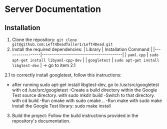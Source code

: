 # Server Documentation


## Installation
1. Clone the repository: `git clone git@github.com:Left4DeadTaller1/Left4Dead.git`
2. Install the required dependencies: 
   | Library         | Installation Command                   |
   |-----------------|----------------------------------------|
   | `yaml.cpp`      | `sudo apt-get install libyaml-cpp-dev` |
   | `googletest`    | `sudo apt-get install libgtest-dev`    | -> go to item 2.1


2.1  to correctly install googletest, follow this instructions:
   - after running sudo apt-get install libgtest-dev, go to /usr/src/googletest
   with cd /usr/src/googletest
   -Create a build directory within the Google Test source directory.
   with sudo mkdir build
   -Switch to that directory.
   with cd build
   -Run cmake with sudo cmake ..
   -Run make with sudo make
   Install the Google Test library:
   sudo make install
   
3. Build the project: Follow the build instructions provided in the repository's documentation.
 <!-- Add steps later -->